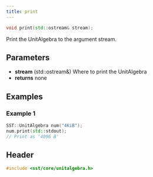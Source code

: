 ```yaml
---
title: print
---
```


```cpp
void print(std::ostream& stream);
```

Print the UnitAlgebra to the argument stream.

## Parameters
* **stream** (std::ostream&) Where to print the UnitAlgebra
* **returns** none

## Examples

### Example 1
```cpp
SST::UnitAlgebra num("4KiB");
num.print(std::stdout);
// Print as '4096 B'
```

## Header
```cpp
#include <sst/core/unitalgebra.h>
```

